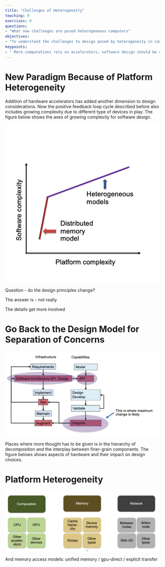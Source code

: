 ```yaml
---
title: "Challenges of Heterogeneity"
teaching: 0
exercises: 0
questions:
- "What new challenges are posed heterogeneous computers"
objectives:
- "To understand the challenges to design posed by heterogeneity in computers"
keypoints:
- " More computations rely on accelerators, software design should be cognizant of added constraints"
---
```



# New Paradigm Because of Platform Heterogeneity
Addition of hardware accelerators has added another dimension to
design considerations. Now the positive feedback loop cycle described
before also includes growing complexity due to different type of
devices in play. The figure below shows the axes of growing complexity
for software design.

![](img/scale.png)

Question \- do the design principles change?

The answer is – not really

The details get more involved

# Go Back to the Design Model for Separation of Concerns

![](img/sepcon2.png)

Places where more thought has to be given is in the hierarchy of
decomposition and the interplay between finer-grain components.
The figure belows shows aspects of hardware and their impact on design
choices. 

# Platform Heterogeneity

![](img/hetero.png)

And memory access models: unified memory / gpu\-direct / explicit transfer



